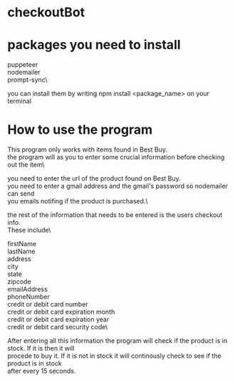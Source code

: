 # checkoutBot

# packages you need to install

puppeteer\
nodemailer\
prompt-sync\

you can install them by writing npm install <package_name> on your terminal

# How to use the program
This program only works with items found in Best Buy.\
the program will as you to enter some crucial information before checking out the item\

you need to enter the url of the product found on Best Buy.\
you need to enter a gmail address and the gmail's password so nodemailer can send\
you emails notifing if the product is purchased.\

the rest of the information that needs to be entered is the users checkout info. \
These include\

firstName\
lastName\
address\
city\
state\
zipcode\
emailAddress\
phoneNumber\
credit or debit card number\
credit or debit card expiration month\
credit or debit card expiration year\
credit or debit card security code\

After entering all this information the program will check if the product is in stock. If it is then it will\
procede to buy it. If it is not in stock it will continously check to see if the product is in stock\
after every 15 seconds.
